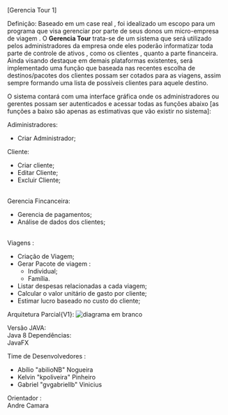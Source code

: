 
[Gerencia Tour 1]

Definição: Baseado em um case real , foi idealizado  um escopo para um programa que visa gerenciar por parte de seus donos um micro-empresa de viagem .
O <b>Gerencia Tour</b> trata-se de um sistema que será utilizado pelos administradores da empresa onde eles poderão informatizar toda parte de controle de ativos , como os clientes , quanto a parte financeira. Ainda visando destaque em demais plataformas existentes, será implementado uma função que baseada nas recentes escolha  de destinos/pacotes dos clientes possam ser cotados para as viagens, assim sempre formando uma lista de possíveis clientes para aquele destino.

O sistema contará com uma interface gráfica onde os administradores ou gerentes possam ser autenticados e acessar todas as funções abaixo [as funções a baixo são apenas as estimativas que vão existir no sistema]:

Adiministradores:
		<ul>
	<li>Criar Administrador;</li>
		</ul>
Cliente:
	<ul>
	<li>Criar cliente;</li>
	<li>Editar Cliente;</li>
	<li>Excluir Cliente;</li>
	</ul>

<br>Gerencia Fincanceira:
	<ul>
	<li>Gerencia de pagamentos;</li>
	<li>Análise de dados dos clientes;</li>
	</ul>
<br>Viagens : 
	<ul> 
	<li>Criação de Viagem;</li> 
	<li>Gerar Pacote de viagem : 
		<ul>
			<li>Individual;</li>
			<li>Família.</li>
		</ul>
	</li>
	<li>Listar despesas relacionadas a cada viagem;</li>
	<li>Calcular  o valor unitário de gasto por cliente;</li>
	<li>Estimar lucro baseado no custo do cliente;</li>

  </ul>
  
   Arquitetura Parcial{V1}:
  ![diagrama em branco](https://user-images.githubusercontent.com/21352623/42009151-6e94a73c-7a5f-11e8-9d5e-6d07409be0b0.png)
  
  
  
Versão JAVA: 
	<br> Java 8
Dependências: 
	<br>JavaFX

Time de Desenvolvedores : 
	<ul>
	<li>Abílio "abilioNB" Nogueira</li> 
	<li>Kelvin "kpoliveira" Pinheiro</li>
	<li>Gabriel "gvgabriellb" Vinicius</li> 
	</ul>
Orientador : 
<br>Andre Camara
